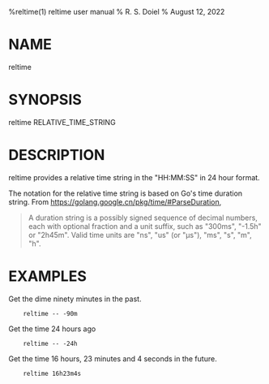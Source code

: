 %reltime(1) reltime user manual
% R. S. Doiel
% August 12, 2022

# NAME

reltime

# SYNOPSIS

reltime RELATIVE_TIME_STRING

# DESCRIPTION

reltime provides a relative time string in the "HH:MM:SS" in 24 hour format.

The notation for the relative time string is based on Go's time duration string. From
https://golang.google.cn/pkg/time/#ParseDuration, 

> A duration string is a possibly signed sequence of decimal numbers, each with 
> optional fraction and a unit suffix, such as "300ms", "-1.5h" or "2h45m".
> Valid time units are "ns", "us" (or "µs"), "ms", "s", "m", "h".


# EXAMPLES

Get the dime ninety minutes in the past.

~~~shell
    reltime -- -90m
~~~

Get the time 24 hours ago

~~~shell
    reltime -- -24h
~~~

Get the time 16 hours, 23 minutes and 4 seconds in the future.

~~~shell
	reltime 16h23m4s
~~~


